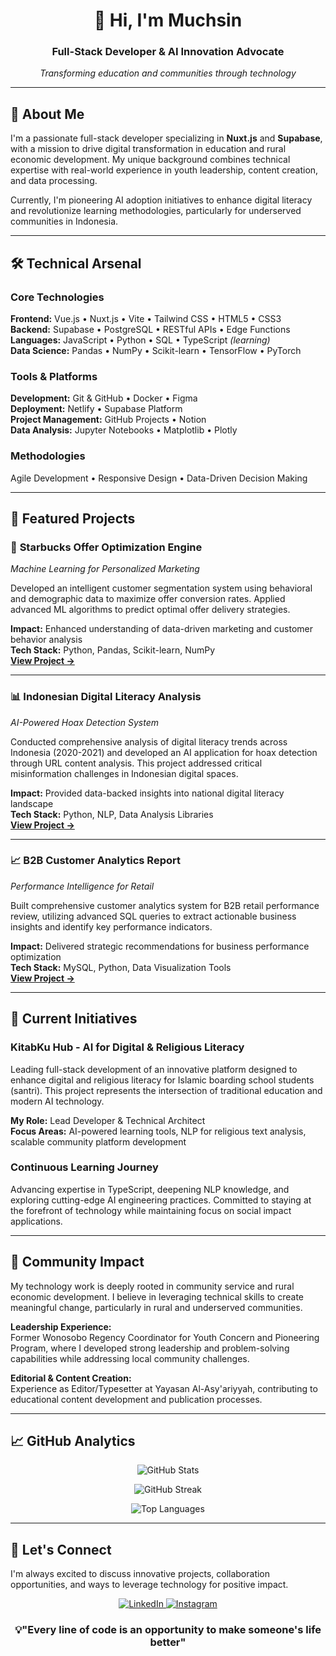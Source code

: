 <div align="center">
  <h1>👋 Hi, I'm Muchsin</h1>
  <h3>Full-Stack Developer & AI Innovation Advocate</h3>
  <p><em>Transforming education and communities through technology</em></p>
</div>

---

## 🎯 About Me

I'm a passionate full-stack developer specializing in **Nuxt.js** and **Supabase**, with a mission to drive digital transformation in education and rural economic development. My unique background combines technical expertise with real-world experience in youth leadership, content creation, and data processing.

Currently, I'm pioneering AI adoption initiatives to enhance digital literacy and revolutionize learning methodologies, particularly for underserved communities in Indonesia.

---

## 🛠️ Technical Arsenal

### **Core Technologies**
**Frontend:** Vue.js • Nuxt.js • Vite • Tailwind CSS • HTML5 • CSS3  
**Backend:** Supabase • PostgreSQL • RESTful APIs • Edge Functions  
**Languages:** JavaScript • Python • SQL • TypeScript *(learning)*  
**Data Science:** Pandas • NumPy • Scikit-learn • TensorFlow • PyTorch  

### **Tools & Platforms**
**Development:** Git & GitHub • Docker • Figma  
**Deployment:** Netlify • Supabase Platform  
**Project Management:** GitHub Projects • Notion  
**Data Analysis:** Jupyter Notebooks • Matplotlib • Plotly  

### **Methodologies**
Agile Development • Responsive Design • Data-Driven Decision Making

---

## 🚀 Featured Projects

### 🎯 **Starbucks Offer Optimization Engine**
*Machine Learning for Personalized Marketing*

Developed an intelligent customer segmentation system using behavioral and demographic data to maximize offer conversion rates. Applied advanced ML algorithms to predict optimal offer delivery strategies.

**Impact:** Enhanced understanding of data-driven marketing and customer behavior analysis  
**Tech Stack:** Python, Pandas, Scikit-learn, NumPy  
**[View Project →](https://github.com/mmuchsin/starbucks-optimization/)**

---

### 📊 **Indonesian Digital Literacy Analysis**
*AI-Powered Hoax Detection System*

Conducted comprehensive analysis of digital literacy trends across Indonesia (2020-2021) and developed an AI application for hoax detection through URL content analysis. This project addressed critical misinformation challenges in Indonesian digital spaces.

**Impact:** Provided data-backed insights into national digital literacy landscape  
**Tech Stack:** Python, NLP, Data Analysis Libraries  
**[View Project →](https://github.com/mmuchsin/tetriscap-project)**

---

### 📈 **B2B Customer Analytics Report**
*Performance Intelligence for Retail*

Built comprehensive customer analytics system for B2B retail performance review, utilizing advanced SQL queries to extract actionable business insights and identify key performance indicators.

**Impact:** Delivered strategic recommendations for business performance optimization  
**Tech Stack:** MySQL, Python, Data Visualization Tools  
**[View Project →](https://github.com/mmuchsin/customer-analytics-report)**

---

## 🌟 Current Initiatives

### **KitabKu Hub - AI for Digital & Religious Literacy**
Leading full-stack development of an innovative platform designed to enhance digital and religious literacy for Islamic boarding school students (santri). This project represents the intersection of traditional education and modern AI technology.

**My Role:** Lead Developer & Technical Architect  
**Focus Areas:** AI-powered learning tools, NLP for religious text analysis, scalable community platform development

### **Continuous Learning Journey**
Advancing expertise in TypeScript, deepening NLP knowledge, and exploring cutting-edge AI engineering practices. Committed to staying at the forefront of technology while maintaining focus on social impact applications.

---

## 🤝 Community Impact

My technology work is deeply rooted in community service and rural economic development. I believe in leveraging technical skills to create meaningful change, particularly in rural and underserved communities.

**Leadership Experience:**  
Former Wonosobo Regency Coordinator for Youth Concern and Pioneering Program, where I developed strong leadership and problem-solving capabilities while addressing local community challenges.

**Editorial & Content Creation:**  
Experience as Editor/Typesetter at Yayasan Al-Asy'ariyyah, contributing to educational content development and publication processes.

---

## 📈 GitHub Analytics

<p align="center">
  <img src="https://github-readme-stats.vercel.app/api?username=mmuchsin&theme=gotham&hide_border=false&include_all_commits=true&count_private=false&show_icons=true" alt="GitHub Stats" />
</p>

<p align="center">
  <img src="https://nirzak-streak-stats.vercel.app/?user=mmuchsin&theme=gotham&hide_border=false" alt="GitHub Streak" />
</p>

<p align="center">
  <img src="https://github-readme-stats.vercel.app/api/top-langs/?username=mmuchsin&theme=gotham&hide_border=false&layout=compact" alt="Top Languages" />
</p>

---

## 🤝 Let's Connect

I'm always excited to discuss innovative projects, collaboration opportunities, and ways to leverage technology for positive impact.

<p align="center">
  <a href="https://linkedin.com/in/m-muchsin" target="_blank">
    <img src="https://img.shields.io/badge/LinkedIn-0077B5?style=for-the-badge&logo=linkedin&logoColor=white" alt="LinkedIn"/>
  </a>
  <a href="https://instagram.com/mmuchsinn" target="_blank">
    <img src="https://img.shields.io/badge/Instagram-E4405F?style=for-the-badge&logo=Instagram&logoColor=white" alt="Instagram"/>
  </a>
</p>

<div align="center">
  <h3>💡"Every line of code is an opportunity to make someone's life better"</h3>
</div>
